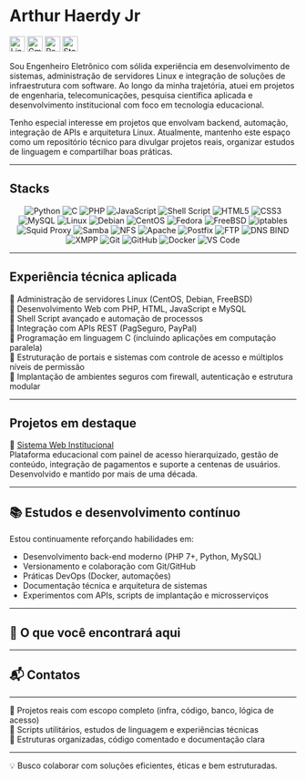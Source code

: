 # Arthur Haerdy Jr 

<!-- Contact Badges -->
<!-- <p align="center"> -->
  <!-- LinkedIn Badge -->
  <a href="https://www.linkedin.com/in/arthur-haerdy-jr/" style="text-decoration: none;">
    <img alt="LinkedIn" title="Conecte-se comigo no LinkedIn" 
         src="https://custom-icon-badges.demolab.com/badge/-LinkedIn-282A36?style=for-the-badge&logo=linkedin&logoColor=white&labelColor=634781" 
         style="height: 27px;" /></a>

  <!-- Gmail Badge -->
  <a href="mailto:arthur.haerdy@gmail.com" style="text-decoration: none;">
    <img alt="Gmail" title="Me envie um e-mail" 
         src="https://custom-icon-badges.demolab.com/badge/-Gmail-282A36?style=for-the-badge&logo=gmail&logoColor=white&labelColor=634781" 
         style="height: 27px;" /></a>

  <!-- GitHub Repositories Badge -->
  <a href="https://github.com/ahaerdy?tab=repositories" style="text-decoration: none;">
    <img alt="Repositories" title="Veja meus repositórios no GitHub" 
         src="https://custom-icon-badges.demolab.com/badge/-Repositories-282A36?style=for-the-badge&logo=repo&logoColor=white&labelColor=634781" 
         style="height: 27px;" /></a>

  <!-- Starred Repositories Badge -->
  <a href="https://github.com/ahaerdy?tab=stars" style="text-decoration: none;">
    <img alt="Starred Repositories" title="Repositórios que favoritei" 
         src="https://custom-icon-badges.demolab.com/badge/-Starred%20Repos-282A36?style=for-the-badge&logo=star&logoColor=white&labelColor=634781" 
         style="height: 27px;" /></a>

Sou Engenheiro Eletrônico com sólida experiência em desenvolvimento de sistemas, administração de servidores Linux e integração de soluções de infraestrutura com software. Ao longo da minha trajetória, atuei em projetos de engenharia, telecomunicações, pesquisa científica aplicada e desenvolvimento institucional com foco em tecnologia educacional.

Tenho especial interesse em projetos que envolvam backend, automação, integração de APIs e arquitetura Linux. Atualmente, mantenho este espaço como um repositório técnico para divulgar projetos reais, organizar estudos de linguagem e compartilhar boas práticas.


---

## Stacks

<div align="center">

  <!-- 🧠 Linguagens de Programação -->
  <img alt="Python" src="https://img.shields.io/badge/Python-3776AB?style=for-the-badge&logo=python&logoColor=white" />
  <img alt="C" src="https://img.shields.io/badge/C-00599C?style=for-the-badge&logo=c&logoColor=white" />
  <img alt="PHP" src="https://img.shields.io/badge/PHP-777BB4?style=for-the-badge&logo=php&logoColor=white" />
  <img alt="JavaScript" src="https://img.shields.io/badge/JavaScript-F7DF1E?style=for-the-badge&logo=javascript&logoColor=black" />
  <img alt="Shell Script" src="https://img.shields.io/badge/Shell_Script-121011?style=for-the-badge&logo=gnu-bash&logoColor=white" />

  <!-- 🌐 Desenvolvimento Web -->
  <img alt="HTML5" src="https://img.shields.io/badge/HTML5-E34F26?style=for-the-badge&logo=html5&logoColor=white" />
  <img alt="CSS3" src="https://img.shields.io/badge/CSS3-1572B6?style=for-the-badge&logo=css3&logoColor=white" />
  <img alt="MySQL" src="https://img.shields.io/badge/MySQL-4479A1?style=for-the-badge&logo=mysql&logoColor=white" />

  <!-- 🐧 Distribuições Linux -->
  <img alt="Linux" src="https://img.shields.io/badge/Linux-FCC624?style=for-the-badge&logo=linux&logoColor=black" />
  <img alt="Debian" src="https://img.shields.io/badge/Debian-A81D33?style=for-the-badge&logo=debian&logoColor=white" />
  <img alt="CentOS" src="https://img.shields.io/badge/CentOS-262577?style=for-the-badge&logo=centos&logoColor=white" />
  <img alt="Fedora" src="https://img.shields.io/badge/Fedora-51A2DA?style=for-the-badge&logo=fedora&logoColor=white" />
  <img alt="FreeBSD" src="https://img.shields.io/badge/FreeBSD-AB2B28?style=for-the-badge&logo=freebsd&logoColor=white" />

  <!-- 🔐 Infraestrutura e Segurança -->
  <img alt="iptables" src="https://img.shields.io/badge/iptables-FIREWALL?style=for-the-badge&logo=linux&logoColor=white&color=orange" />
  <img alt="Squid Proxy" src="https://img.shields.io/badge/Squid_Proxy-232F3E?style=for-the-badge&logo=linux&logoColor=white" />
  <img alt="Samba" src="https://img.shields.io/badge/Samba-1D222D?style=for-the-badge&logo=samba&logoColor=white" />
  <img alt="NFS" src="https://img.shields.io/badge/NFS-204A87?style=for-the-badge&logo=linux&logoColor=white" />

  <!-- 🧰 Serviços e Protocolos -->
  <img alt="Apache" src="https://img.shields.io/badge/Apache-D22128?style=for-the-badge&logo=apache&logoColor=white" />
  <img alt="Postfix" src="https://img.shields.io/badge/Postfix-EA3C00?style=for-the-badge&logo=gnu&logoColor=white" />
  <img alt="FTP" src="https://img.shields.io/badge/FTP-00457C?style=for-the-badge&logo=ftp&logoColor=white" />
  <img alt="DNS BIND" src="https://img.shields.io/badge/BIND-DNS?style=for-the-badge&logo=linux&logoColor=white&color=blue" />
  <img alt="XMPP" src="https://img.shields.io/badge/XMPP-002B5C?style=for-the-badge&logo=xmpp&logoColor=white" />

  <!-- 🛠️ Ferramentas DevOps e Colaboração -->
  <img alt="Git" src="https://img.shields.io/badge/Git-F05032?style=for-the-badge&logo=git&logoColor=white" />
  <img alt="GitHub" src="https://img.shields.io/badge/GitHub-181717?style=for-the-badge&logo=github&logoColor=white" />
  <img alt="Docker" src="https://img.shields.io/badge/Docker-2496ED?style=for-the-badge&logo=docker&logoColor=white" />
  <img alt="VS Code" src="https://img.shields.io/badge/VS%20Code-007ACC?style=for-the-badge&logo=visualstudiocode&logoColor=white" />

</div>

---

## Experiência técnica aplicada

🔧 Administração de servidores Linux (CentOS, Debian, FreeBSD)  
🔧 Desenvolvimento Web com PHP, HTML, JavaScript e MySQL  
🔧 Shell Script avançado e automação de processos  
🔧 Integração com APIs REST (PagSeguro, PayPal)  
🔧 Programação em linguagem C (incluindo aplicações em computação paralela)  
🔧 Estruturação de portais e sistemas com controle de acesso e múltiplos níveis de permissão  
🔧 Implantação de ambientes seguros com firewall, autenticação e estrutura modular

---

## Projetos em destaque

🔹 [Sistema Web Institucional](https://github.com/ahaerdy/sistema-web-institucional)  
Plataforma educacional com painel de acesso hierarquizado, gestão de conteúdo, integração de pagamentos e suporte a centenas de usuários. Desenvolvido e mantido por mais de uma década.

---

## 📚 Estudos e desenvolvimento contínuo

Estou continuamente reforçando habilidades em:

- Desenvolvimento back-end moderno (PHP 7+, Python, MySQL)
- Versionamento e colaboração com Git/GitHub
- Práticas DevOps (Docker, automações)
- Documentação técnica e arquitetura de sistemas
- Experimentos com APIs, scripts de implantação e microsserviços

---

## 🧭 O que você encontrará aqui
---

## 📬 Contatos



---
📁 Projetos reais com escopo completo (infra, código, banco, lógica de acesso)  
📁 Scripts utilitários, estudos de linguagem e experiências técnicas  
📁 Estruturas organizadas, código comentado e documentação clara

---

💡 Busco colaborar com soluções eficientes, éticas e bem estruturadas.
